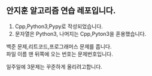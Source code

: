 ## 안지훈 알고리즘 연습 레포입니다.
1. Cpp,Python3,Pypy로 작성되었습니다.
2. 문자열은 Python3, 나머지는 Cpp,Pyton3을 혼용했습니다.

백준 문제,리트코드,프로그래머스 문제를 풉니다.<br>
파일 이름 맨 뒤쪽에 오는 번호는 문제번호입니다.

일주일에 3문제는 꾸준하게 올리려고합니다.
